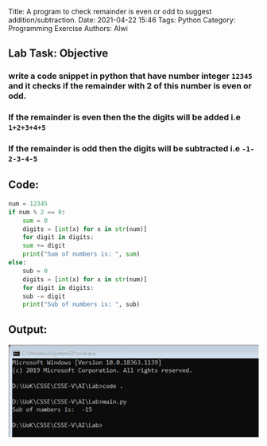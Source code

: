 Title: A program to check remainder is even or odd to suggest addition/subtraction.
Date: 2021-04-22 15:46
Tags: Python
Category: Programming Exercise
Authors: Alwi

## Lab Task: Objective
### write a code snippet in python that have number integer `12345` and it checks if the remainder with 2 of this number is even or odd.
### If the remainder is even then the the digits will be added i.e `1+2+3+4+5`
### If the remainder is odd then the digits will be subtracted i.e `-1-2-3-4-5`

## Code:
```Python
num = 12345
if num % 2 == 0:
    sum = 0
    digits = [int(x) for x in str(num)]
    for digit in digits:
    sum += digit
    print("Sum of numbers is: ", sum)
else:
    sub = 0
    digits = [int(x) for x in str(num)]
    for digit in digits:
    sub -= digit
    print("Sub of numbers is: ", sub)
```

## Output:
![Python](images/PY-1.1.JPG "PY-1 output")